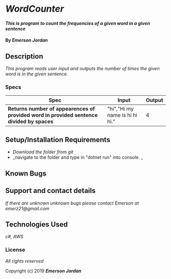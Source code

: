 # _WordCounter_

#### _This is program to count the frequencies of a given word in a given sentence_

#### By _**Emerson Jordan**_

## Description

_This program reads user input and outputs the number of times the given word is in the given sentence._

### Specs
| Spec | Input | Output |
| -------------     | ------------- | ------------- |
| **Returns number of appearences of provided word in provided sentence divided by spaces** | "hi","Hi my name is hi hi hi." | 4 | | **Returns number of appearences of provided word in provided sentence divided by punctuation** | "hi","Hi my name is hi.hi.hi." | 4 | | **Returns number of appearences of provided word in provided sentence divided by punctuation** | "hi","Hi my name is hi.hi.hi." | |

## Setup/Installation Requirements

* _Download the folder from git_
* _navigate to the folder and type in "dotnet run" into console. _

## Known Bugs



## Support and contact details

_If there are unknown unknown bugs please contact Emerson at emerz21@gmail.com_

## Technologies Used

_c#, AWS_

### License

*All rights reserved*

Copyright (c) 2019 **_Emerson Jordan_**
